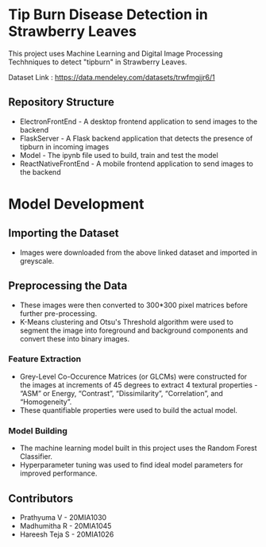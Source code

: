 # Tip Burn Disease Detection in Strawberry Leaves 
This project uses Machine Learning and Digital Image Processing Techhniques to detect "tipburn" in Strawberry Leaves.

Dataset Link : https://data.mendeley.com/datasets/trwfmgjjr6/1

## Repository Structure
- ElectronFrontEnd - A desktop frontend application to send images to the backend
- FlaskServer - A Flask backend application that detects the presence of tipburn in incoming images
- Model - The ipynb file used to build, train and test the model
- ReactNativeFrontEnd - A mobile frontend application to send images to the backend

# Model Development
## Importing the Dataset
- Images were downloaded from the above linked dataset and imported in greyscale.
## Preprocessing the Data
- These images were then converted to 300*300 pixel matrices before further pre-processing.
- K-Means clustering and Otsu's Threshold algorithm were used to segment the image into foreground and background components and convert these into binary images.
### Feature Extraction
- Grey-Level Co-Occurence Matrices (or GLCMs) were constructed for the images at increments of 45 degrees to extract 4 textural properties - “ASM” or Energy, “Contrast”, “Dissimilarity”, “Correlation”, and “Homogeneity”.
- These quantifiable properties were used to build the actual model.
### Model Building
- The machine learning model built in this project uses the Random Forest Classifier.
- Hyperparameter tuning was used to find ideal model parameters for improved performance.

## Contributors
- Prathyuma V - 20MIA1030
- Madhumitha R - 20MIA1045
- Hareesh Teja S - 20MIA1026
